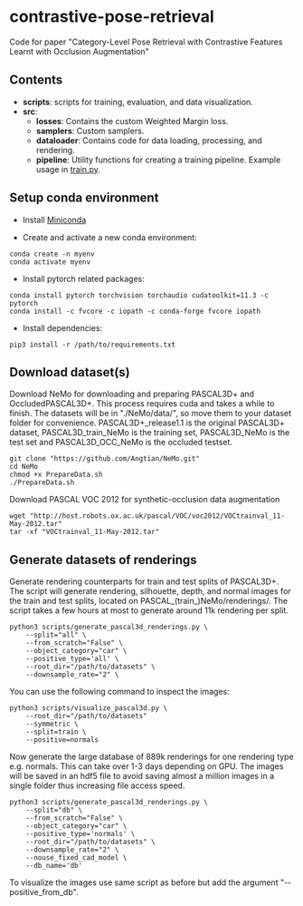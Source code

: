 # contrastive-pose-retrieval
Code for paper "Category-Level Pose Retrieval with Contrastive Features Learnt with Occlusion Augmentation"

## Contents
- **scripts**: scripts for training, evaluation, and data visualization.
- **src**:
    - **losses**: Contains the custom Weighted Margin loss.
    - **samplers**: Custom samplers.
    - **dataloader**: Contains code for data loading, processing, and rendering.
    - **pipeline**: Utility functions for creating a training pipeline. Example usage in [train.py](scripts/train.py).


## Setup conda environment

- Install [Miniconda](https://docs.conda.io/projects/conda/en/latest/user-guide/install/linux.html)

- Create and activate a new conda environment:
```shell
conda create -n myenv
conda activate myenv
```

- Install pytorch related packages:
```shell
conda install pytorch torchvision torchaudio cudatoolkit=11.3 -c pytorch
conda install -c fvcore -c iopath -c conda-forge fvcore iopath
```

- Install dependencies:
```shell
pip3 install -r /path/to/requirements.txt
```

## Download dataset(s)
Download NeMo for downloading and preparing PASCAL3D+ and OccludedPASCAL3D+.
This process requires cuda and takes a while to finish. The datasets will be
in "./NeMo/data/", so move them to your dataset folder for convenience.
PASCAL3D+_release1.1 is the original PASCAL3D+ dataset, PASCAL3D_train_NeMo
is the training set, PASCAL3D_NeMo is the test set and PASCAL3D_OCC_NeMo is the occluded testset.
```shell
git clone "https://github.com/Angtian/NeMo.git"
cd NeMo
chmod +x PrepareData.sh
./PrepareData.sh
```

Download PASCAL VOC 2012 for synthetic-occlusion data augmentation
```shell
wget "http://host.robots.ox.ac.uk/pascal/VOC/voc2012/VOCtrainval_11-May-2012.tar"
tar -xf "VOCtrainval_11-May-2012.tar"
```

## Generate datasets of renderings
Generate rendering counterparts for train and test splits of PASCAL3D+.
The script will generate rendering, silhouette, depth, and normal images for the
train and test splits, located on PASCAL_(train_)NeMo/renderings/. The script
takes a few hours at most to generate around 11k rendering per split.
```shell
python3 scripts/generate_pascal3d_renderings.py \
    --split="all" \
    --from_scratch="False" \
    --object_category="car" \
    --positive_type='all' \
    --root_dir="/path/to/datasets" \
    --downsample_rate="2" \
```
You can use the following command to inspect the images:
```shell
python3 scripts/visualize_pascal3d.py \
    --root_dir="/path/to/datasets"
    --symmetric \
    --split=train \
    --positive=normals
```

Now generate the large database of 889k renderings for one rendering type
e.g. normals. This can take over 1-3 days depending on GPU. The images will be
saved in an hdf5 file to avoid saving almost a million images in a single folder
thus increasing file access speed.
```shell
python3 scripts/generate_pascal3d_renderings.py \
    --split="db" \
    --from_scratch="False" \
    --object_category="car" \
    --positive_type='normals' \
    --root_dir="/path/to/datasets" \
    --downsample_rate="2" \
    --nouse_fixed_cad_model \
    --db_name='db'
```
To visualize the images use same script as before but add the argument
"--positive_from_db".
